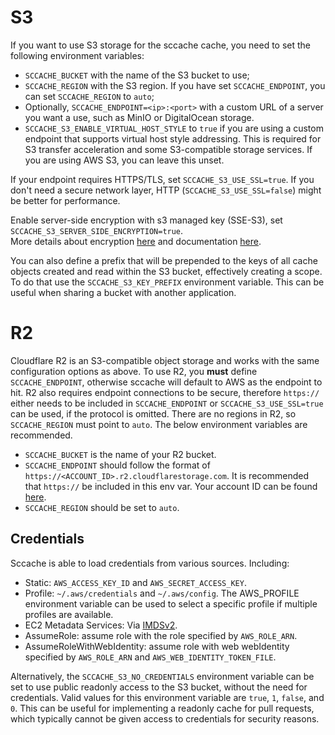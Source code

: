 # S3

If you want to use S3 storage for the sccache cache, you need to set the following environment variables:

- `SCCACHE_BUCKET` with the name of the S3 bucket to use;
- `SCCACHE_REGION` with the S3 region. If you have set `SCCACHE_ENDPOINT`, you can set `SCCACHE_REGION` to `auto`;
- Optionally, `SCCACHE_ENDPOINT=<ip>:<port>` with a custom URL of a server you want a use, such as MinIO or DigitalOcean storage.
- `SCCACHE_S3_ENABLE_VIRTUAL_HOST_STYLE` to `true` if you are using a custom endpoint that supports virtual host style addressing. This is required for S3 transfer acceleration and some S3-compatible storage services. If you are using AWS S3, you can leave this unset.

If your endpoint requires HTTPS/TLS, set `SCCACHE_S3_USE_SSL=true`. If you don't need a secure network layer, HTTP (`SCCACHE_S3_USE_SSL=false`) might be better for performance.

Enable server-side encryption with s3 managed key (SSE-S3), set `SCCACHE_S3_SERVER_SIDE_ENCRYPTION=true`.  
More details about encryption [here](https://opendal.apache.org/docs/services/s3/#server-side-encryption) and documentation [here](https://docs.rs/opendal/latest/opendal/services/struct.S3.html#method.server_side_encryption_with_s3_key).

You can also define a prefix that will be prepended to the keys of all cache objects created and read within the S3 bucket, effectively creating a scope. To do that use the `SCCACHE_S3_KEY_PREFIX` environment variable. This can be useful when sharing a bucket with another application.

# R2

Cloudflare R2 is an S3-compatible object storage and works with the same configuration options as above. To use R2, you **must** define `SCCACHE_ENDPOINT`, otherwise sccache will default to AWS as the endpoint to hit. R2 also requires endpoint connections to be secure, therefore `https://` either needs to be included in `SCCACHE_ENDPOINT` or `SCCACHE_S3_USE_SSL=true` can be used, if the protocol is omitted. There are no regions in R2, so `SCCACHE_REGION` must point to `auto`. The below environment variables are recommended.

- `SCCACHE_BUCKET` is the name of your R2 bucket.
- `SCCACHE_ENDPOINT` should follow the format of `https://<ACCOUNT_ID>.r2.cloudflarestorage.com`. It is recommended that `https://` be included in this env var. Your account ID can be found [here](https://developers.cloudflare.com/fundamentals/get-started/basic-tasks/find-account-and-zone-ids/).
- `SCCACHE_REGION` should be set to `auto`.

## Credentials

Sccache is able to load credentials from various sources. Including:

- Static: `AWS_ACCESS_KEY_ID` and `AWS_SECRET_ACCESS_KEY`.
- Profile: `~/.aws/credentials` and `~/.aws/config`. The AWS_PROFILE environment variable can be used to select a specific profile if multiple profiles are available.
- EC2 Metadata Services: Via [IMDSv2](https://docs.aws.amazon.com/AWSEC2/latest/UserGuide/configuring-instance-metadata-service.html).
- AssumeRole: assume role with the role specified by `AWS_ROLE_ARN`.
- AssumeRoleWithWebIdentity: assume role with web webIdentity specified by `AWS_ROLE_ARN` and `AWS_WEB_IDENTITY_TOKEN_FILE`.

Alternatively, the `SCCACHE_S3_NO_CREDENTIALS` environment variable can be set to use public readonly access to the S3 bucket, without the need for credentials. Valid values for this environment variable are `true`, `1`, `false`, and `0`. This can be useful for implementing a readonly cache for pull requests, which typically cannot be given access to credentials for security reasons.
